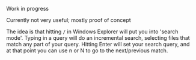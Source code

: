 Work in progress

Currently not very useful; mostly proof of concept


The idea is that hitting `/` in Windows Explorer will put you into 'search mode'. Typing in a query will do an incremental search, selecting files that match any part of your query.
Hitting Enter will set your search query, and at that point you can use n or N to go to the next/previous match.
